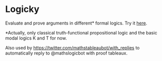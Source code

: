 # Logicky

Evaluate and prove arguments in different* formal logics.
Try it [here](https://uber.chezhansi.de/logicky/).

\*Actually, only classical truth-functional propositional logic and the basic modal logics K and T for now.

Also used by https://twitter.com/mathstableaubot/with_replies to automatically reply to @mathslogicbot with proof tableaux.
